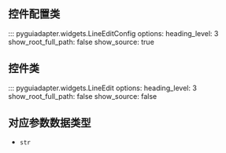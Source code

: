 ## 控件配置类
::: pyguiadapter.widgets.LineEditConfig
    options:
        heading_level: 3
        show_root_full_path: false
        show_source: true

## 控件类
::: pyguiadapter.widgets.LineEdit
    options:
        heading_level: 3
        show_root_full_path: false
        show_source: false

## 对应参数数据类型

- `str`
